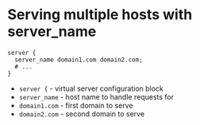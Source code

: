 # Serving multiple hosts with server_name

```nginx
server {
  server_name domain1.com domain2.com;
  # ...
}
```

- `server {` - virtual server configuration block
- `server_name` - host name to handle requests for
- `domain1.com` - first domain to serve
- `domain2.com` - second domain to serve


